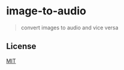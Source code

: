 # image-to-audio

> convert images to audio and vice versa

## License

[MIT](http://ismay.mit-license.org/)
